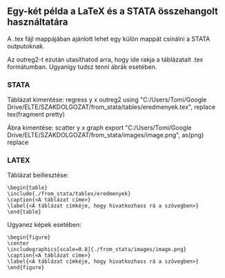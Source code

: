 ## Egy-két példa a LaTeX és a STATA összehangolt használtatára

A .tex fájl mappájában ajánlott lehet egy külön mappát csinálni a STATA outputoknak.

Az outreg2-t ezután utasíthatod arra, hogy ide rakja a táblázatait .tex formátumban. Ugyanígy tudsz tenni ábrák esetében.

### STATA

Táblázat kimentése: 
  regress y x
  outreg2 using "C:/Users/Tomi/Google Drive/ELTE/SZAKDOLGOZAT/from_stata/tables/eredmenyek.tex", replace tex(fragment pretty)
  
Ábra kimentése:
  scatter y x
  graph export "C:/Users/Tomi/Google Drive/ELTE/SZAKDOLGOZAT/from_stata/images/image.png", as(png) replace


### LATEX

Táblázat beillesztése:

	\begin{table}
	\include{./from_stata/tables/eredmenyek}
	\caption{<A táblázat címe>}
	\label{<A táblázat címkéje, hogy hivatkozhass rá a szövegben>}
	\end{table}
	
Ugyanez képek esetében:	
	
	\begin{figure}
	\center
	\includegraphics[scale=0.8]{./from_stata/images/image.png}
	\caption{<A táblázat címe>}
	\label{<A táblázat címkéje, hogy hivatkozhass rá a szövegben>}
	\end{figure}
